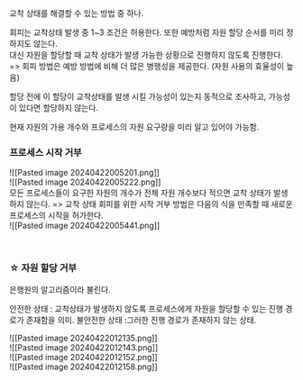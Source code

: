 교착 상태를 해결할 수 있는 방법 중 하나.  

회피는 교착상태 발생 중 1~3 조건은 허용한다. 또한 예방처럼 자원 할당 순서를 미리 정하지도 않는다.    
대신 자원을 할당할 때 교착 상태가 발생 가능한 상황으로 진행하지 않도록 진행한다.
=> 회피 방법은 예방 방법에 비해 더 많은 병행성을 제공한다. (자원 사용의 효율성이 높음)

할당 전에 이 할당이 교착상태를 발생 시킬 가능성이 있는지 동적으로 조사하고, 가능성이 있다면 할당하지 않는다.        

현재 자원의 가용 개수와 프로세스의 자원 요구량을 미리 알고 있어야 가능함.   

### 프로세스 시작 거부
![[Pasted image 20240422005201.png]]   
![[Pasted image 20240422005222.png]]   
모든 프로세스들이 요구한 자원의 개수가 전체 자원 개수보다 적으면 교착 상태가 발생하지 않는다. 
=> 교착 상태 회피를 위한 시작 거부 방법은 다음의 식을 만족할 때 새로운 프로세스의 시작을 허가한다.  
![[Pasted image 20240422005441.png]]   

<br>

### ☆ 자원 할당 거부    
은행원의 알고리즘이라 불린다.
 
안전한 상태 : 교착상태가 발생하지 않도록 프로세스에게 자원을 할당할 수 있는 진행 경로가 존재함을 의미. 
불안전한 상태 :그러한 진행 경로가 존재하지 않는 상태.   

![[Pasted image 20240422012135.png]]   
![[Pasted image 20240422012143.png]]   
![[Pasted image 20240422012152.png]]   
![[Pasted image 20240422012158.png]]   
